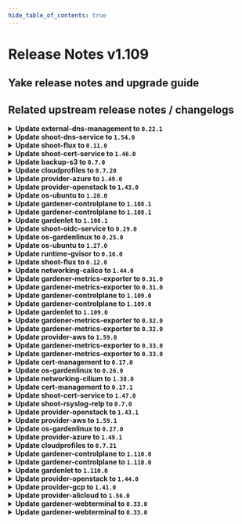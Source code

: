 ```yaml
---
hide_table_of_contents: true
---
```


# Release Notes v1.109

## Yake release notes and upgrade guide

## Related upstream release notes / changelogs


<details>
<summary><b>Update external-dns-management to <code>0.22.1</code></b></summary>

# [gardener/external-dns-management]

## 📰 Noteworthy

- `[OPERATOR]` `gosec` was introduced for Static Application Security Testing (SAST). by @MartinWeindel [#394]
## 🏃 Others

- `[OPERATOR]` Bumps golang from 1.23.2 to 1.23.3. by @dependabot[bot] [#398]

## Helm Charts
- dns-controller-manager: `europe-docker.pkg.dev/gardener-project/releases/charts/dns-controller-manager:v0.22.1`
## Docker Images
- dns-controller-manager: `europe-docker.pkg.dev/gardener-project/releases/dns-controller-manager:v0.22.1`


</details>

<details>
<summary><b>Update shoot-dns-service to <code>1.54.0</code></b></summary>

# [gardener/gardener-extension-shoot-dns-service]

## 🏃 Others

- `[OPERATOR]` Bumps github.com/gardener/gardener from 1.107.0 to 1.108.0. by @dependabot[bot] [#399]
- `[OPERATOR]` Reduce default values for resource utilisation of shoot-dns-service controller in the control plane. by @MartinWeindel [#392]
- `[OPERATOR]` `gosec` was introduced for Static Application Security Testing (SAST). by @MartinWeindel [#387]
- `[OPERATOR]` Bumps github.com/gardener/gardener from 1.105.0 to 1.106.0. by @dependabot[bot] [#390]
- `[OPERATOR]` Bumps github.com/gardener/gardener from 1.106.0 to 1.107.0. by @dependabot[bot] [#394]
# [gardener/external-dns-management]

## 📰 Noteworthy

- `[OPERATOR]` `gosec` was introduced for Static Application Security Testing (SAST). by @MartinWeindel [gardener/external-dns-management#394]
## 🏃 Others

- `[OPERATOR]` Bumps golang from 1.23.2 to 1.23.3. by @dependabot[bot] [gardener/external-dns-management#398]

## Helm Charts
- admission-shoot-dns-service-application: `europe-docker.pkg.dev/gardener-project/releases/charts/gardener/extensions/admission-shoot-dns-service-application:v1.54.0`
- admission-shoot-dns-service-runtime: `europe-docker.pkg.dev/gardener-project/releases/charts/gardener/extensions/admission-shoot-dns-service-runtime:v1.54.0`
- shoot-dns-service: `europe-docker.pkg.dev/gardener-project/releases/charts/gardener/extensions/shoot-dns-service:v1.54.0`
## Docker Images
- gardener-extension-admission-shoot-dns-service: `europe-docker.pkg.dev/gardener-project/releases/gardener/extensions/admission-shoot-dns-service:v1.54.0`
- gardener-extension-shoot-dns-service: `europe-docker.pkg.dev/gardener-project/releases/gardener/extensions/shoot-dns-service:v1.54.0`


</details>

<details>
<summary><b>Update shoot-flux to <code>0.11.0</code></b></summary>

## What's Changed
* Bump gardener to `v1.105.3` by @Duciwuci in https://github.com/stackitcloud/gardener-extension-shoot-flux/pull/119


**Full Changelog**: https://github.com/stackitcloud/gardener-extension-shoot-flux/compare/v0.10.0...v0.11.0

</details>

<details>
<summary><b>Update shoot-cert-service to <code>1.46.0</code></b></summary>

# [gardener/gardener-extension-shoot-cert-service]

## 🏃 Others

- `[OPERATOR]` Reduce default values for resource utilisation of cert-management controller in the control plane. by @MartinWeindel [#308]
- `[OPERATOR]` Bumps github.com/gardener/gardener from 1.106.0 to 1.107.0. by @dependabot[bot] [#310]
- `[OPERATOR]` Bumps golang from 1.23.2 to 1.23.3. by @dependabot[bot] [#311]
- `[OPERATOR]` Bumps github.com/gardener/gardener from 1.105.0 to 1.106.0. by @dependabot[bot] [#306]
- `[OPERATOR]` Bumps github.com/gardener/gardener from 1.107.0 to 1.108.0. by @dependabot[bot] [#315]

## Helm Charts
- shoot-cert-service: `europe-docker.pkg.dev/gardener-project/releases/charts/gardener/extensions/shoot-cert-service:v1.46.0`
## Docker Images
- gardener-extension-shoot-cert-service: `europe-docker.pkg.dev/gardener-project/releases/gardener/extensions/shoot-cert-service:v1.46.0`


</details>

<details>
<summary><b>Update backup-s3 to <code>0.7.0</code></b></summary>

## General Changes
* Revendor g/g v1.100 (https://github.com/metal-stack/gardener-extension-backup-s3/pull/11) @Gerrit91 


</details>

<details>
<summary><b>Update cloudprofiles to <code>0.7.20</code></b></summary>

**Full Changelog**: https://github.com/gardener-community/cloudprofiles/compare/0.7.19...0.7.20

</details>

<details>
<summary><b>Update provider-azure to <code>1.49.0</code></b></summary>

# [gardener/gardener-extension-provider-azure]

## ⚠️ Breaking Changes

- `[USER]` Deprecate DNSRecordConfig object. Please configure the target Azure management API via the provided secret by @kon-angelo [#1018]
## ✨ New Features

- `[USER]` Enable extra-create-metadata in csi-provisioner. by @kon-angelo [#1008]
## 🏃 Others

- `[DEPENDENCY]` Update go to version 1.23.3 by @hebelsan [#1005]
- `[DEPENDENCY]` Update gardener/gardener to v1.108.0 by @hebelsan [#1014]
- `[OPERATOR]` Create bastion vm from the info provided in the cloud profile bastion section by @hebelsan [#948]
- `[OPERATOR]` Fix an issue where the subnet name was not calculated correctly in the migration to multi-subnet setup by @kon-angelo [#1004]
- `[OPERATOR]` Updating CSI driver provisioner ClusterRole rules by @hebelsan [#988]
- `[OPERATOR]` Remove outdated "Basic" SKU loadbalancer migration documentation. by @kon-angelo [#1017]
- `[OPERATOR]` Remove the duplicate provider type check from the admission webhooks. by @LucaBernstein [#998]
- `[OPERATOR]` Add `NamespacedCloudProfile` admission mutation and validation to support custom machine images and types. by @LucaBernstein [#1016]
- `[OPERATOR]` Added validation to prevent IPv6-only/dual-stack clusters as they are not supported, yet. by @ScheererJ [#993]
- `[DEVELOPER]` Add gosec as sast makefile target by @hebelsan [#1006]
- `[DEVELOPER]` Update gardener/gardener to v1.105.0 by @hebelsan [#989]

## Helm Charts
- admission-azure-application: `europe-docker.pkg.dev/gardener-project/releases/charts/gardener/extensions/admission-azure-application:v1.49.0`
- admission-azure-runtime: `europe-docker.pkg.dev/gardener-project/releases/charts/gardener/extensions/admission-azure-runtime:v1.49.0`
- provider-azure: `europe-docker.pkg.dev/gardener-project/releases/charts/gardener/extensions/provider-azure:v1.49.0`
## Docker Images
- gardener-extension-admission-azure: `europe-docker.pkg.dev/gardener-project/releases/gardener/extensions/admission-azure:v1.49.0`
- gardener-extension-provider-azure: `europe-docker.pkg.dev/gardener-project/releases/gardener/extensions/provider-azure:v1.49.0`


</details>

<details>
<summary><b>Update provider-openstack to <code>1.43.0</code></b></summary>

# [gardener/gardener-extension-provider-openstack]

## ⚠️ Breaking Changes

- `[OPERATOR]` Deprecated configuring bastion via helm chart config map by @hebelsan [#838]
## 📰 Noteworthy

- `[OPERATOR]` Added support for configuring bastion vm from CloudProfile's bastion section by @hebelsan [#838]
## 🏃 Others

- `[DEPENDENCY]` Add gosec as sast makefile target by @hebelsan [#902]
- `[DEPENDENCY]` Update go to version 1.23.3 by @hebelsan [#900]
- `[OPERATOR]` Fix an issue where provider-openstack required permissions for share network operations even when not required by the `InfrastructureConfig`. by @kon-angelo [#885]
- `[OPERATOR]` Update gardener/gardener to v1.107.0 by @hebelsan [#896]
- `[OPERATOR]` Fix an issue where the deletion with the flow reconciler would fail if the network was already deleted. by @kon-angelo [#898]
- `[OPERATOR]` Added validation to prevent IPv6-only/dual-stack clusters as they are not supported, yet. by @ScheererJ [#886]
- `[OPERATOR]` Remove the duplicate provider type check from the admission webhooks. by @LucaBernstein [#895]
- `[OPERATOR]` Fix possible nil-pointer deref when looking for networks. during reconciliation by @AndreasBurger [#879]
- `[OPERATOR]` subnet overlapping, missing expected router and Policy doesn't allow .* to be performed errors are now non-retryable user errors. by @RadaBDimitrova [#894]
- `[OPERATOR]` Updating CSI driver provisioner ClusterRole rules by @hebelsan [#880]
- `[DEVELOPER]` Update gardener/gardener to v1.105.0 by @hebelsan [#881]

## Helm Charts
- admission-openstack-application: `europe-docker.pkg.dev/gardener-project/releases/charts/gardener/extensions/admission-openstack-application:v1.43.0`
- admission-openstack-runtime: `europe-docker.pkg.dev/gardener-project/releases/charts/gardener/extensions/admission-openstack-runtime:v1.43.0`
- provider-openstack: `europe-docker.pkg.dev/gardener-project/releases/charts/gardener/extensions/provider-openstack:v1.43.0`
## Docker Images
- gardener-extension-admission-openstack: `europe-docker.pkg.dev/gardener-project/releases/gardener/extensions/admission-openstack:v1.43.0`
- gardener-extension-provider-openstack: `europe-docker.pkg.dev/gardener-project/releases/gardener/extensions/provider-openstack:v1.43.0`


</details>

<details>
<summary><b>Update os-ubuntu to <code>1.26.0</code></b></summary>

# [gardener/gardener-extension-os-ubuntu]

## ⚠️ Breaking Changes

- `[OPERATOR]` This extension is no longer able to run with Gardener versions lower than `v1.90` when the `UseGardenerNodeAgent` feature gate is disabled. by @rfranzke [#126]
## ✨ New Features

- `[OPERATOR]` Helm charts of extension and admission controller are published as OCI artifacts now. by @oliver-goetz [#143]
## 🏃 Others

- `[DEVELOPER]` The `vendor` directory was removed in favor of the `go mod cache`. by @LucaBernstein [#133]
- `[DEVELOPER]` Static Application Security Testing (sast) with `gosec` got enabled on this repository. by @MrBatschner [#163]

## Helm Charts
- os-ubuntu: `europe-docker.pkg.dev/gardener-project/releases/charts/gardener/extensions/os-ubuntu:v1.26.0`
## Docker Images
- gardener-extension-os-ubuntu: `europe-docker.pkg.dev/gardener-project/releases/gardener/extensions/os-ubuntu:v1.26.0`


</details>

<details>
<summary><b>Update gardener-controlplane to <code>1.108.1</code></b></summary>

# [gardener/gardener]

## 🐛 Bug Fixes

- `[OPERATOR]` The `seed.gardener.cloud/eu-access=true` label (in `CloudProfile`s and `Seeds`) or seed selector (in `Shoot`s) is no longer removed when the `eu-access-only` restriction is removed from the `.spec.accessRestrictions[]` field. Similarly, the `support.gardener.cloud/eu-access-for-cluster-{addons,nodes}` annotations in `Shoot`s are no longer removed when they are removed from the `.spec.accessRestrictions[].options` field. by @rfranzke [#10885]

## Helm Charts
- controlplane: `europe-docker.pkg.dev/gardener-project/releases/charts/gardener/controlplane:v1.108.1`
- gardenlet: `europe-docker.pkg.dev/gardener-project/releases/charts/gardener/gardenlet:v1.108.1`
- operator: `europe-docker.pkg.dev/gardener-project/releases/charts/gardener/operator:v1.108.1`
- resource-manager: `europe-docker.pkg.dev/gardener-project/releases/charts/gardener/resource-manager:v1.108.1`
## Docker Images
- admission-controller: `europe-docker.pkg.dev/gardener-project/releases/gardener/admission-controller:v1.108.1`
- apiserver: `europe-docker.pkg.dev/gardener-project/releases/gardener/apiserver:v1.108.1`
- controller-manager: `europe-docker.pkg.dev/gardener-project/releases/gardener/controller-manager:v1.108.1`
- gardenlet: `europe-docker.pkg.dev/gardener-project/releases/gardener/gardenlet:v1.108.1`
- node-agent: `europe-docker.pkg.dev/gardener-project/releases/gardener/node-agent:v1.108.1`
- operator: `europe-docker.pkg.dev/gardener-project/releases/gardener/operator:v1.108.1`
- resource-manager: `europe-docker.pkg.dev/gardener-project/releases/gardener/resource-manager:v1.108.1`
- scheduler: `europe-docker.pkg.dev/gardener-project/releases/gardener/scheduler:v1.108.1`


</details>

<details>
<summary><b>Update gardener-controlplane to <code>1.108.1</code></b></summary>

# [gardener/gardener]

## 🐛 Bug Fixes

- `[OPERATOR]` The `seed.gardener.cloud/eu-access=true` label (in `CloudProfile`s and `Seeds`) or seed selector (in `Shoot`s) is no longer removed when the `eu-access-only` restriction is removed from the `.spec.accessRestrictions[]` field. Similarly, the `support.gardener.cloud/eu-access-for-cluster-{addons,nodes}` annotations in `Shoot`s are no longer removed when they are removed from the `.spec.accessRestrictions[].options` field. by @rfranzke [#10885]

## Helm Charts
- controlplane: `europe-docker.pkg.dev/gardener-project/releases/charts/gardener/controlplane:v1.108.1`
- gardenlet: `europe-docker.pkg.dev/gardener-project/releases/charts/gardener/gardenlet:v1.108.1`
- operator: `europe-docker.pkg.dev/gardener-project/releases/charts/gardener/operator:v1.108.1`
- resource-manager: `europe-docker.pkg.dev/gardener-project/releases/charts/gardener/resource-manager:v1.108.1`
## Docker Images
- admission-controller: `europe-docker.pkg.dev/gardener-project/releases/gardener/admission-controller:v1.108.1`
- apiserver: `europe-docker.pkg.dev/gardener-project/releases/gardener/apiserver:v1.108.1`
- controller-manager: `europe-docker.pkg.dev/gardener-project/releases/gardener/controller-manager:v1.108.1`
- gardenlet: `europe-docker.pkg.dev/gardener-project/releases/gardener/gardenlet:v1.108.1`
- node-agent: `europe-docker.pkg.dev/gardener-project/releases/gardener/node-agent:v1.108.1`
- operator: `europe-docker.pkg.dev/gardener-project/releases/gardener/operator:v1.108.1`
- resource-manager: `europe-docker.pkg.dev/gardener-project/releases/gardener/resource-manager:v1.108.1`
- scheduler: `europe-docker.pkg.dev/gardener-project/releases/gardener/scheduler:v1.108.1`


</details>

<details>
<summary><b>Update gardenlet to <code>1.108.1</code></b></summary>

# [gardener/gardener]

## 🐛 Bug Fixes

- `[OPERATOR]` The `seed.gardener.cloud/eu-access=true` label (in `CloudProfile`s and `Seeds`) or seed selector (in `Shoot`s) is no longer removed when the `eu-access-only` restriction is removed from the `.spec.accessRestrictions[]` field. Similarly, the `support.gardener.cloud/eu-access-for-cluster-{addons,nodes}` annotations in `Shoot`s are no longer removed when they are removed from the `.spec.accessRestrictions[].options` field. by @rfranzke [#10885]

## Helm Charts
- controlplane: `europe-docker.pkg.dev/gardener-project/releases/charts/gardener/controlplane:v1.108.1`
- gardenlet: `europe-docker.pkg.dev/gardener-project/releases/charts/gardener/gardenlet:v1.108.1`
- operator: `europe-docker.pkg.dev/gardener-project/releases/charts/gardener/operator:v1.108.1`
- resource-manager: `europe-docker.pkg.dev/gardener-project/releases/charts/gardener/resource-manager:v1.108.1`
## Docker Images
- admission-controller: `europe-docker.pkg.dev/gardener-project/releases/gardener/admission-controller:v1.108.1`
- apiserver: `europe-docker.pkg.dev/gardener-project/releases/gardener/apiserver:v1.108.1`
- controller-manager: `europe-docker.pkg.dev/gardener-project/releases/gardener/controller-manager:v1.108.1`
- gardenlet: `europe-docker.pkg.dev/gardener-project/releases/gardener/gardenlet:v1.108.1`
- node-agent: `europe-docker.pkg.dev/gardener-project/releases/gardener/node-agent:v1.108.1`
- operator: `europe-docker.pkg.dev/gardener-project/releases/gardener/operator:v1.108.1`
- resource-manager: `europe-docker.pkg.dev/gardener-project/releases/gardener/resource-manager:v1.108.1`
- scheduler: `europe-docker.pkg.dev/gardener-project/releases/gardener/scheduler:v1.108.1`


</details>

<details>
<summary><b>Update shoot-oidc-service to <code>0.29.0</code></b></summary>

# [gardener/oidc-webhook-authenticator]

## 🏃 Others

- `[OPERATOR]` OWA is now built using go version 1.23.3. by @dimityrmirchev [gardener/oidc-webhook-authenticator#167]
- `[DEVELOPER]` `gosec` is made available for SAST(static application security testing), it can be run with `make sast` or `make sast-report`.  by @vpnachev [gardener/oidc-webhook-authenticator#165]
# [gardener/gardener-extension-shoot-oidc-service]

## ⚠️ Breaking Changes

- `[OPERATOR]` The type of the `imageVectorOverwrite` helm chart value is changed from string to object. by @dimityrmirchev [#251]
## 🏃 Others

- `[OPERATOR]` The following dependencies have been updated:  
  - github.com/gardener/gardener v1.105.0 -> v1.106.0  
  - k8s.io/api v0.29.8 -> v0.31.1  
  - k8s.io/apimachinery v0.29.9 -> v0.31.1  
  - k8s.io/client-go v0.29.9 -> v0.31.1  
  - k8s.io/code-generator v0.29.9 -> v0.31.1  
  - k8s.io/component-base v0.29.9 -> v0.31.1  
  - sigs.k8s.io/controller-runtime v0.17.6 -> v0.19.0 by @vpnachev [#248]
- `[DEVELOPER]` `gosec` is made available for SAST(static application security testing), it can be run with `make sast` or `make sast-report`, but is also incorporated in the `verify` and `verify-extended` makefile targets.  by @vpnachev [#248]
## 📖 Documentation

- `[USER]` Documentation now clarifies when Structured Authentication should be preferred over the Gardener OIDC extension. by @dimityrmirchev [#259]

## Helm Charts
- shoot-oidc-service: `europe-docker.pkg.dev/gardener-project/releases/charts/gardener/extensions/shoot-oidc-service:v0.29.0`
## Docker Images
- gardener-extension-shoot-oidc-service: `europe-docker.pkg.dev/gardener-project/releases/gardener/extensions/shoot-oidc-service:v0.29.0`


</details>

<details>
<summary><b>Update os-gardenlinux to <code>0.25.0</code></b></summary>

# [gardener/gardener-extension-os-gardenlinux]

## ⚠️ Breaking Changes

- `[OPERATOR]` This extension is no longer able to run with Gardener versions lower than `v1.90` when the `UseGardenerNodeAgent` feature gate is disabled. by @rfranzke [#161]
## ✨ New Features

- `[OPERATOR]` Helm charts of extension and admission controller are published as OCI artifacts now. by @oliver-goetz [#188]
## 🏃 Others

- `[DEVELOPER]` Static Application Security Testing (sast) with `gosec` got enabled on this repository. by @MrBatschner [#212]
- `[DEVELOPER]` The `vendor` directory was removed in favor of the `go mod cache`. by @timuthy [#170]
- `[OPERATOR]` The cgroup drivers for containerd and kubelet are no longer configured through scripts that are run through `ExecStartPre` but instead through a mutating webhook that modifies the cgroup driver in the OSC. The cgroup driver always gets set to `systemd`. by @MrBatschner [#169]

## Helm Charts
- os-gardenlinux: `europe-docker.pkg.dev/gardener-project/releases/charts/gardener/extensions/os-gardenlinux:v0.25.0`
## Docker Images
- gardener-extension-os-gardenlinux: `europe-docker.pkg.dev/gardener-project/releases/gardener/extensions/os-gardenlinux:v0.25.0`


</details>

<details>
<summary><b>Update os-ubuntu to <code>1.27.0</code></b></summary>

no release notes available

## Helm Charts
- os-ubuntu: `europe-docker.pkg.dev/gardener-project/releases/charts/gardener/extensions/os-ubuntu:v1.27.0`
## Docker Images
- gardener-extension-os-ubuntu: `europe-docker.pkg.dev/gardener-project/releases/gardener/extensions/os-ubuntu:v1.27.0`


</details>

<details>
<summary><b>Update runtime-gvisor to <code>0.16.0</code></b></summary>

# [gardener/gardener-extension-runtime-gvisor]

## 🏃 Others

- `[OPERATOR]` Introduce `providerConfig.configFlags` with `net-raw` as first supported flag to start gVisor with NET_RAW capability. by @Roncossek [#154]
- `[OPERATOR]` Gardener libraries were updated to 1.103. by @MrBatschner [#150]
- `[DEVELOPER]` Static Application Security Testing (sast) with `gosec` got enabled on this repository. by @MrBatschner [#155]

## Helm Charts
- runtime-gvisor: `europe-docker.pkg.dev/gardener-project/releases/charts/gardener/extensions/runtime-gvisor:v0.16.0`
## Docker Images
- gardener-extension-runtime-gvisor-installation: `europe-docker.pkg.dev/gardener-project/releases/gardener/extensions/runtime-gvisor-installation:v0.16.0`
- gardener-extension-runtime-gvisor: `europe-docker.pkg.dev/gardener-project/releases/gardener/extensions/runtime-gvisor:v0.16.0`


</details>

<details>
<summary><b>Update shoot-flux to <code>0.12.0</code></b></summary>

## What's Changed
* Do nothing when cluster is hibernated by @maboehm in https://github.com/stackitcloud/gardener-extension-shoot-flux/pull/122
* 🤖 Update module github.com/onsi/ginkgo/v2 to v2.22.0 by @renovate in https://github.com/stackitcloud/gardener-extension-shoot-flux/pull/120
* 🤖 Update module github.com/onsi/gomega to v1.36.0 by @renovate in https://github.com/stackitcloud/gardener-extension-shoot-flux/pull/121
* 🤖 Update k8s.io/utils digest to 6fe5fd8 by @renovate in https://github.com/stackitcloud/gardener-extension-shoot-flux/pull/111
* 🤖 Update dependency go to v1.23.3 by @renovate in https://github.com/stackitcloud/gardener-extension-shoot-flux/pull/118
* 🤖 Update module golang.org/x/tools to v0.27.0 by @renovate in https://github.com/stackitcloud/gardener-extension-shoot-flux/pull/116
* 🤖 Update fluxcd (minor) by @renovate in https://github.com/stackitcloud/gardener-extension-shoot-flux/pull/107


**Full Changelog**: https://github.com/stackitcloud/gardener-extension-shoot-flux/compare/v0.11.0...v0.12.0

</details>

<details>
<summary><b>Update networking-calico to <code>1.44.0</code></b></summary>

# [gardener/gardener-extension-networking-calico]

## 🏃 Others

- `[OPERATOR]` `gosec` was introduced for Static Application Security Testing (SAST). by @ScheererJ [#503]
- `[OPERATOR]` Correct iptable backend and iptable rule are set for IPv6 shoot clusters when running with node-local-dns. by @DockToFuture [#506]
- `[OPERATOR]` Generate dual-stack configuration. by @axel7born [#512]

## Helm Charts
- admission-calico-application: `europe-docker.pkg.dev/gardener-project/releases/charts/gardener/extensions/admission-calico-application:v1.44.0`
- admission-calico-runtime: `europe-docker.pkg.dev/gardener-project/releases/charts/gardener/extensions/admission-calico-runtime:v1.44.0`
- networking-calico: `europe-docker.pkg.dev/gardener-project/releases/charts/gardener/extensions/networking-calico:v1.44.0`
## Docker Images
- gardener-extension-admission-calico: `europe-docker.pkg.dev/gardener-project/releases/gardener/extensions/admission-calico:v1.44.0`
- gardener-extension-networking-calico: `europe-docker.pkg.dev/gardener-project/releases/gardener/extensions/networking-calico:v1.44.0`


</details>

<details>
<summary><b>Update gardener-metrics-exporter to <code>0.31.0</code></b></summary>

# [gardener/gardener-metrics-exporter]

## 🏃 Others

- `[USER]` Remove duplicated metrics from README by @Sinscerly [#110]
- `[OPERATOR]` Add cost_object_type label to garden_shoot_info metric by @chrkl [#112]
- `[OPERATOR]` Add `is_hibernated` to the `garden_shoot_info` metric by @Sinscerly [#107]
- `[OPERATOR]` Add `technical_id` to `garden_shoot_.+` metrics by @robinschneider [#111]

</details>

<details>
<summary><b>Update gardener-metrics-exporter to <code>0.31.0</code></b></summary>

# [gardener/gardener-metrics-exporter]

## 🏃 Others

- `[USER]` Remove duplicated metrics from README by @Sinscerly [#110]
- `[OPERATOR]` Add cost_object_type label to garden_shoot_info metric by @chrkl [#112]
- `[OPERATOR]` Add `is_hibernated` to the `garden_shoot_info` metric by @Sinscerly [#107]
- `[OPERATOR]` Add `technical_id` to `garden_shoot_.+` metrics by @robinschneider [#111]

</details>

<details>
<summary><b>Update gardener-controlplane to <code>1.109.0</code></b></summary>

# [gardener/gardener]

## ⚠️ Breaking Changes

- `[OPERATOR]` The HVPA autoscaling option (which is unconditionally disabled since v1.105.0) is removed from the `etcd` component. Before updating to this version of Gardener, make sure that you upgraded to v1.106.0 and all Seed and Garden resources reconciled with that version. This is required to ensure that the HVPA component and its CRD were properly cleaned up. by @plkokanov [#10800]
- `[OPERATOR]` The `Baseline` and `HVPA` autoscaling modes (which are unconditionally disabled since v1.105.0) are removed for `{gardener,kube}-apiserver`. Before updating to this version of Gardener, make sure that you upgraded to v1.106.0 and all Seed and Garden resources reconciled with that version. This is required to ensure that the HVPA component and its CRD were properly cleaned up. by @plkokanov [#10796]
- `[OPERATOR]` The deprecated and unconditionally disabled `HVPA` and `HVPAForShootedSeed` feature gates are removed. The GA-ed and unconditionally enabled `VPAForETCD` and `VPAAndHPAForAPIServer` features gates are removed. If you have references to the feature gates, clean them up before upgrading to this version of Gardener. by @ialidzhikov [#10853]
- `[DEVELOPER]` Rename the controlplane exposure webhook (`ExposureWebhookName`) to seed provider webhook (`SeedProviderWebhookName`). by @LucaBernstein [#10788]
## 📰 Noteworthy

- `[OPERATOR]` The `gardener-scheduler` was improved to consider reconciliation backoffs. In the past, unassigned shoots were affected by frequent scheduler reconciliations and status updates which potentially strained the scheduler and etcd. by @timuthy [#10821]
- `[DEVELOPER]` extension library: Provider extensions should rename control plane exposure webhook related packages to seed provider to reflect the naming change on their side (for example rename `pkg/webhook/controlplaneexposure` to `pkg/webhook/seedprovider`). by @LucaBernstein [#10788]
## ✨ New Features

- `[OPERATOR]` `NodeAgentAuthorizer` feature gate was introduced. It allows a webhook based authorization of `gardener-node-agents` with reduced permissions.  
  ❗ This feature gate requires changes in `machine-controller-manager-provider-*`. Please check that you run a supported version before activating it. ❗ by @oliver-goetz [#10781]
- `[USER]` Allow dual-stack shoots creation. by @axel7born [#10803]
- `[USER]` shoot spec.kubernetes.clusterAutoscaler: Add support for startupTaints and statusTaints by @dhague [#10858]
## 🐛 Bug Fixes

- `[USER]` Fixed a bug where SSH key rotations for `Shoot`s did not properly update the authorized keys on the worker nodes (hence, the new key was unusable until a node restart or rollout). by @tobschli [#10671]
- `[USER]` On `Shoot` deletion, Gardener now properly skips certain validation checks that are only relevant for creations or updates of `Shoot` resources. by @rfranzke [#10902]
- `[OPERATOR]` Fixed an error in `BackupBucket` reconciliation by replacing `StrategicMergePatch` with `MergePatch` to properly handle `runtime.RawExtension` fields. by @seshachalam-yv [#10904]
## 🏃 Others

- `[OPERATOR]` update alpine to get latest security fixes by @DockToFuture [#10922]
- `[OPERATOR]` Add support for `node-local-dns` in dual-stack cluster. by @axel7born [#10891]
- `[OPERATOR]` Add dual stack support for VPN. by @DockToFuture [#10767]
- `[OPERATOR]` Fix kubelet CSRs to allow IPv6 addresses to be used by @kron4eg [#10876]
- `[OPERATOR]` Add dashboard for VPA admission-controller by @voelzmo [#10741]
- `[OPERATOR]` The HVPA component is removed. Before updating to this version of Gardener, make sure that you upgraded to v1.106.0 and all Seed and Garden resources reconciled with that version. This is required to ensure that the HVPA component and its CRD were properly cleaned up. by @ialidzhikov [#10851]
- `[OPERATOR]` Added validation for `issuerURL` in the OIDC configuration to reject URLs containing fragments. by @acumino [#10888]
- `[OPERATOR]` The `gardener/dependency-watchdog` image has been updated to `v1.3.0`. [Release Notes](https://redirect.github.com/gardener/dependency-watchdog/releases/tag/v1.3.0) by @rishabh-11 [#10930]
- `[OPERATOR]` Adapt `configure-admission.sh` for new extension releases with changed value names for Helm charts. by @MartinWeindel [#10877]
- `[DEPENDENCY]` The `registry.k8s.io/cpa/cluster-proportional-autoscaler` image has been updated to `v1.9.0`. by @gardener-ci-robot [#10898]
- `[DEPENDENCY]` The `gardener/autoscaler` image has been updated to `v1.30.1`. [Release Notes](https://redirect.github.com/gardener/autoscaler/releases/tag/v1.30.1) by @gardener-ci-robot [#10914]
- `[DEPENDENCY]` The `gardener/vpn2` image has been updated to `0.30.0`. [Release Notes](https://redirect.github.com/gardener/vpn2/releases/tag/0.30.0) by @gardener-ci-robot [#10872]
- `[DEPENDENCY]` The `registry.k8s.io/coredns/coredns` image has been updated to `v1.11.4`. by @gardener-ci-robot [#10856]
- `[DEPENDENCY]` The `gardener/gardener-discovery-server` image has been updated to `v0.3.0`. [Release Notes](https://redirect.github.com/gardener/gardener-discovery-server/releases/tag/v0.3.0) by @gardener-ci-robot [#10849]
- `[DEPENDENCY]` The `gardener/etcd-druid` image has been updated to `v0.25.0`. [Release Notes](https://redirect.github.com/gardener/etcd-druid/releases/tag/v0.25.0) by @gardener-ci-robot [#10932]
- `[DEPENDENCY]` The `gardener/machine-controller-manager` image has been updated to `v0.55.0`. [Release Notes](https://redirect.github.com/gardener/machine-controller-manager/releases/tag/v0.55.0) by @rishabh-11 [#10908]

## Helm Charts
- controlplane: `europe-docker.pkg.dev/gardener-project/releases/charts/gardener/controlplane:v1.109.0`
- gardenlet: `europe-docker.pkg.dev/gardener-project/releases/charts/gardener/gardenlet:v1.109.0`
- operator: `europe-docker.pkg.dev/gardener-project/releases/charts/gardener/operator:v1.109.0`
- resource-manager: `europe-docker.pkg.dev/gardener-project/releases/charts/gardener/resource-manager:v1.109.0`
## Docker Images
- admission-controller: `europe-docker.pkg.dev/gardener-project/releases/gardener/admission-controller:v1.109.0`
- apiserver: `europe-docker.pkg.dev/gardener-project/releases/gardener/apiserver:v1.109.0`
- controller-manager: `europe-docker.pkg.dev/gardener-project/releases/gardener/controller-manager:v1.109.0`
- gardenlet: `europe-docker.pkg.dev/gardener-project/releases/gardener/gardenlet:v1.109.0`
- node-agent: `europe-docker.pkg.dev/gardener-project/releases/gardener/node-agent:v1.109.0`
- operator: `europe-docker.pkg.dev/gardener-project/releases/gardener/operator:v1.109.0`
- resource-manager: `europe-docker.pkg.dev/gardener-project/releases/gardener/resource-manager:v1.109.0`
- scheduler: `europe-docker.pkg.dev/gardener-project/releases/gardener/scheduler:v1.109.0`


</details>

<details>
<summary><b>Update gardener-controlplane to <code>1.109.0</code></b></summary>

# [gardener/gardener]

## ⚠️ Breaking Changes

- `[OPERATOR]` The HVPA autoscaling option (which is unconditionally disabled since v1.105.0) is removed from the `etcd` component. Before updating to this version of Gardener, make sure that you upgraded to v1.106.0 and all Seed and Garden resources reconciled with that version. This is required to ensure that the HVPA component and its CRD were properly cleaned up. by @plkokanov [#10800]
- `[OPERATOR]` The `Baseline` and `HVPA` autoscaling modes (which are unconditionally disabled since v1.105.0) are removed for `{gardener,kube}-apiserver`. Before updating to this version of Gardener, make sure that you upgraded to v1.106.0 and all Seed and Garden resources reconciled with that version. This is required to ensure that the HVPA component and its CRD were properly cleaned up. by @plkokanov [#10796]
- `[OPERATOR]` The deprecated and unconditionally disabled `HVPA` and `HVPAForShootedSeed` feature gates are removed. The GA-ed and unconditionally enabled `VPAForETCD` and `VPAAndHPAForAPIServer` features gates are removed. If you have references to the feature gates, clean them up before upgrading to this version of Gardener. by @ialidzhikov [#10853]
- `[DEVELOPER]` Rename the controlplane exposure webhook (`ExposureWebhookName`) to seed provider webhook (`SeedProviderWebhookName`). by @LucaBernstein [#10788]
## 📰 Noteworthy

- `[OPERATOR]` The `gardener-scheduler` was improved to consider reconciliation backoffs. In the past, unassigned shoots were affected by frequent scheduler reconciliations and status updates which potentially strained the scheduler and etcd. by @timuthy [#10821]
- `[DEVELOPER]` extension library: Provider extensions should rename control plane exposure webhook related packages to seed provider to reflect the naming change on their side (for example rename `pkg/webhook/controlplaneexposure` to `pkg/webhook/seedprovider`). by @LucaBernstein [#10788]
## ✨ New Features

- `[OPERATOR]` `NodeAgentAuthorizer` feature gate was introduced. It allows a webhook based authorization of `gardener-node-agents` with reduced permissions.  
  ❗ This feature gate requires changes in `machine-controller-manager-provider-*`. Please check that you run a supported version before activating it. ❗ by @oliver-goetz [#10781]
- `[USER]` Allow dual-stack shoots creation. by @axel7born [#10803]
- `[USER]` shoot spec.kubernetes.clusterAutoscaler: Add support for startupTaints and statusTaints by @dhague [#10858]
## 🐛 Bug Fixes

- `[USER]` Fixed a bug where SSH key rotations for `Shoot`s did not properly update the authorized keys on the worker nodes (hence, the new key was unusable until a node restart or rollout). by @tobschli [#10671]
- `[USER]` On `Shoot` deletion, Gardener now properly skips certain validation checks that are only relevant for creations or updates of `Shoot` resources. by @rfranzke [#10902]
- `[OPERATOR]` Fixed an error in `BackupBucket` reconciliation by replacing `StrategicMergePatch` with `MergePatch` to properly handle `runtime.RawExtension` fields. by @seshachalam-yv [#10904]
## 🏃 Others

- `[OPERATOR]` update alpine to get latest security fixes by @DockToFuture [#10922]
- `[OPERATOR]` Add support for `node-local-dns` in dual-stack cluster. by @axel7born [#10891]
- `[OPERATOR]` Add dual stack support for VPN. by @DockToFuture [#10767]
- `[OPERATOR]` Fix kubelet CSRs to allow IPv6 addresses to be used by @kron4eg [#10876]
- `[OPERATOR]` Add dashboard for VPA admission-controller by @voelzmo [#10741]
- `[OPERATOR]` The HVPA component is removed. Before updating to this version of Gardener, make sure that you upgraded to v1.106.0 and all Seed and Garden resources reconciled with that version. This is required to ensure that the HVPA component and its CRD were properly cleaned up. by @ialidzhikov [#10851]
- `[OPERATOR]` Added validation for `issuerURL` in the OIDC configuration to reject URLs containing fragments. by @acumino [#10888]
- `[OPERATOR]` The `gardener/dependency-watchdog` image has been updated to `v1.3.0`. [Release Notes](https://redirect.github.com/gardener/dependency-watchdog/releases/tag/v1.3.0) by @rishabh-11 [#10930]
- `[OPERATOR]` Adapt `configure-admission.sh` for new extension releases with changed value names for Helm charts. by @MartinWeindel [#10877]
- `[DEPENDENCY]` The `registry.k8s.io/cpa/cluster-proportional-autoscaler` image has been updated to `v1.9.0`. by @gardener-ci-robot [#10898]
- `[DEPENDENCY]` The `gardener/autoscaler` image has been updated to `v1.30.1`. [Release Notes](https://redirect.github.com/gardener/autoscaler/releases/tag/v1.30.1) by @gardener-ci-robot [#10914]
- `[DEPENDENCY]` The `gardener/vpn2` image has been updated to `0.30.0`. [Release Notes](https://redirect.github.com/gardener/vpn2/releases/tag/0.30.0) by @gardener-ci-robot [#10872]
- `[DEPENDENCY]` The `registry.k8s.io/coredns/coredns` image has been updated to `v1.11.4`. by @gardener-ci-robot [#10856]
- `[DEPENDENCY]` The `gardener/gardener-discovery-server` image has been updated to `v0.3.0`. [Release Notes](https://redirect.github.com/gardener/gardener-discovery-server/releases/tag/v0.3.0) by @gardener-ci-robot [#10849]
- `[DEPENDENCY]` The `gardener/etcd-druid` image has been updated to `v0.25.0`. [Release Notes](https://redirect.github.com/gardener/etcd-druid/releases/tag/v0.25.0) by @gardener-ci-robot [#10932]
- `[DEPENDENCY]` The `gardener/machine-controller-manager` image has been updated to `v0.55.0`. [Release Notes](https://redirect.github.com/gardener/machine-controller-manager/releases/tag/v0.55.0) by @rishabh-11 [#10908]

## Helm Charts
- controlplane: `europe-docker.pkg.dev/gardener-project/releases/charts/gardener/controlplane:v1.109.0`
- gardenlet: `europe-docker.pkg.dev/gardener-project/releases/charts/gardener/gardenlet:v1.109.0`
- operator: `europe-docker.pkg.dev/gardener-project/releases/charts/gardener/operator:v1.109.0`
- resource-manager: `europe-docker.pkg.dev/gardener-project/releases/charts/gardener/resource-manager:v1.109.0`
## Docker Images
- admission-controller: `europe-docker.pkg.dev/gardener-project/releases/gardener/admission-controller:v1.109.0`
- apiserver: `europe-docker.pkg.dev/gardener-project/releases/gardener/apiserver:v1.109.0`
- controller-manager: `europe-docker.pkg.dev/gardener-project/releases/gardener/controller-manager:v1.109.0`
- gardenlet: `europe-docker.pkg.dev/gardener-project/releases/gardener/gardenlet:v1.109.0`
- node-agent: `europe-docker.pkg.dev/gardener-project/releases/gardener/node-agent:v1.109.0`
- operator: `europe-docker.pkg.dev/gardener-project/releases/gardener/operator:v1.109.0`
- resource-manager: `europe-docker.pkg.dev/gardener-project/releases/gardener/resource-manager:v1.109.0`
- scheduler: `europe-docker.pkg.dev/gardener-project/releases/gardener/scheduler:v1.109.0`


</details>

<details>
<summary><b>Update gardenlet to <code>1.109.0</code></b></summary>

# [gardener/gardener]

## ⚠️ Breaking Changes

- `[OPERATOR]` The HVPA autoscaling option (which is unconditionally disabled since v1.105.0) is removed from the `etcd` component. Before updating to this version of Gardener, make sure that you upgraded to v1.106.0 and all Seed and Garden resources reconciled with that version. This is required to ensure that the HVPA component and its CRD were properly cleaned up. by @plkokanov [#10800]
- `[OPERATOR]` The `Baseline` and `HVPA` autoscaling modes (which are unconditionally disabled since v1.105.0) are removed for `{gardener,kube}-apiserver`. Before updating to this version of Gardener, make sure that you upgraded to v1.106.0 and all Seed and Garden resources reconciled with that version. This is required to ensure that the HVPA component and its CRD were properly cleaned up. by @plkokanov [#10796]
- `[OPERATOR]` The deprecated and unconditionally disabled `HVPA` and `HVPAForShootedSeed` feature gates are removed. The GA-ed and unconditionally enabled `VPAForETCD` and `VPAAndHPAForAPIServer` features gates are removed. If you have references to the feature gates, clean them up before upgrading to this version of Gardener. by @ialidzhikov [#10853]
- `[DEVELOPER]` Rename the controlplane exposure webhook (`ExposureWebhookName`) to seed provider webhook (`SeedProviderWebhookName`). by @LucaBernstein [#10788]
## 📰 Noteworthy

- `[OPERATOR]` The `gardener-scheduler` was improved to consider reconciliation backoffs. In the past, unassigned shoots were affected by frequent scheduler reconciliations and status updates which potentially strained the scheduler and etcd. by @timuthy [#10821]
- `[DEVELOPER]` extension library: Provider extensions should rename control plane exposure webhook related packages to seed provider to reflect the naming change on their side (for example rename `pkg/webhook/controlplaneexposure` to `pkg/webhook/seedprovider`). by @LucaBernstein [#10788]
## ✨ New Features

- `[OPERATOR]` `NodeAgentAuthorizer` feature gate was introduced. It allows a webhook based authorization of `gardener-node-agents` with reduced permissions.  
  ❗ This feature gate requires changes in `machine-controller-manager-provider-*`. Please check that you run a supported version before activating it. ❗ by @oliver-goetz [#10781]
- `[USER]` Allow dual-stack shoots creation. by @axel7born [#10803]
- `[USER]` shoot spec.kubernetes.clusterAutoscaler: Add support for startupTaints and statusTaints by @dhague [#10858]
## 🐛 Bug Fixes

- `[USER]` Fixed a bug where SSH key rotations for `Shoot`s did not properly update the authorized keys on the worker nodes (hence, the new key was unusable until a node restart or rollout). by @tobschli [#10671]
- `[USER]` On `Shoot` deletion, Gardener now properly skips certain validation checks that are only relevant for creations or updates of `Shoot` resources. by @rfranzke [#10902]
- `[OPERATOR]` Fixed an error in `BackupBucket` reconciliation by replacing `StrategicMergePatch` with `MergePatch` to properly handle `runtime.RawExtension` fields. by @seshachalam-yv [#10904]
## 🏃 Others

- `[OPERATOR]` update alpine to get latest security fixes by @DockToFuture [#10922]
- `[OPERATOR]` Add support for `node-local-dns` in dual-stack cluster. by @axel7born [#10891]
- `[OPERATOR]` Add dual stack support for VPN. by @DockToFuture [#10767]
- `[OPERATOR]` Fix kubelet CSRs to allow IPv6 addresses to be used by @kron4eg [#10876]
- `[OPERATOR]` Add dashboard for VPA admission-controller by @voelzmo [#10741]
- `[OPERATOR]` The HVPA component is removed. Before updating to this version of Gardener, make sure that you upgraded to v1.106.0 and all Seed and Garden resources reconciled with that version. This is required to ensure that the HVPA component and its CRD were properly cleaned up. by @ialidzhikov [#10851]
- `[OPERATOR]` Added validation for `issuerURL` in the OIDC configuration to reject URLs containing fragments. by @acumino [#10888]
- `[OPERATOR]` The `gardener/dependency-watchdog` image has been updated to `v1.3.0`. [Release Notes](https://redirect.github.com/gardener/dependency-watchdog/releases/tag/v1.3.0) by @rishabh-11 [#10930]
- `[OPERATOR]` Adapt `configure-admission.sh` for new extension releases with changed value names for Helm charts. by @MartinWeindel [#10877]
- `[DEPENDENCY]` The `registry.k8s.io/cpa/cluster-proportional-autoscaler` image has been updated to `v1.9.0`. by @gardener-ci-robot [#10898]
- `[DEPENDENCY]` The `gardener/autoscaler` image has been updated to `v1.30.1`. [Release Notes](https://redirect.github.com/gardener/autoscaler/releases/tag/v1.30.1) by @gardener-ci-robot [#10914]
- `[DEPENDENCY]` The `gardener/vpn2` image has been updated to `0.30.0`. [Release Notes](https://redirect.github.com/gardener/vpn2/releases/tag/0.30.0) by @gardener-ci-robot [#10872]
- `[DEPENDENCY]` The `registry.k8s.io/coredns/coredns` image has been updated to `v1.11.4`. by @gardener-ci-robot [#10856]
- `[DEPENDENCY]` The `gardener/gardener-discovery-server` image has been updated to `v0.3.0`. [Release Notes](https://redirect.github.com/gardener/gardener-discovery-server/releases/tag/v0.3.0) by @gardener-ci-robot [#10849]
- `[DEPENDENCY]` The `gardener/etcd-druid` image has been updated to `v0.25.0`. [Release Notes](https://redirect.github.com/gardener/etcd-druid/releases/tag/v0.25.0) by @gardener-ci-robot [#10932]
- `[DEPENDENCY]` The `gardener/machine-controller-manager` image has been updated to `v0.55.0`. [Release Notes](https://redirect.github.com/gardener/machine-controller-manager/releases/tag/v0.55.0) by @rishabh-11 [#10908]

## Helm Charts
- controlplane: `europe-docker.pkg.dev/gardener-project/releases/charts/gardener/controlplane:v1.109.0`
- gardenlet: `europe-docker.pkg.dev/gardener-project/releases/charts/gardener/gardenlet:v1.109.0`
- operator: `europe-docker.pkg.dev/gardener-project/releases/charts/gardener/operator:v1.109.0`
- resource-manager: `europe-docker.pkg.dev/gardener-project/releases/charts/gardener/resource-manager:v1.109.0`
## Docker Images
- admission-controller: `europe-docker.pkg.dev/gardener-project/releases/gardener/admission-controller:v1.109.0`
- apiserver: `europe-docker.pkg.dev/gardener-project/releases/gardener/apiserver:v1.109.0`
- controller-manager: `europe-docker.pkg.dev/gardener-project/releases/gardener/controller-manager:v1.109.0`
- gardenlet: `europe-docker.pkg.dev/gardener-project/releases/gardener/gardenlet:v1.109.0`
- node-agent: `europe-docker.pkg.dev/gardener-project/releases/gardener/node-agent:v1.109.0`
- operator: `europe-docker.pkg.dev/gardener-project/releases/gardener/operator:v1.109.0`
- resource-manager: `europe-docker.pkg.dev/gardener-project/releases/gardener/resource-manager:v1.109.0`
- scheduler: `europe-docker.pkg.dev/gardener-project/releases/gardener/scheduler:v1.109.0`


</details>

<details>
<summary><b>Update gardener-metrics-exporter to <code>0.32.0</code></b></summary>

no release notes available

</details>

<details>
<summary><b>Update gardener-metrics-exporter to <code>0.32.0</code></b></summary>

no release notes available

</details>

<details>
<summary><b>Update provider-aws to <code>1.59.0</code></b></summary>

# [gardener/gardener-extension-provider-aws]

## ⚠️ Breaking Changes

- `[OPERATOR]` The Helm charts for the `application` and `runtime` parts of the gardener-extension-admission-aws admission controller have been separated into standalone charts. These charts now assume a Garden setup with a virtual garden. Both charts must be deployed individually: the `runtime` chart on the Garden runtime cluster, and the `application` chart on the virtual garden. Additionally, the intermediate `global` level in the Helm values has been removed, so you may need to adjust your provided values accordingly. by @MartinWeindel [#1100]
## 📰 Noteworthy

- `[DEVELOPER]` Updated AWS SDK from v1 to v2 by @AndreasBurger [#1060]
## ✨ New Features

- `[OPERATOR]` Adjustments for additional deployment of extension and admission controller on Garden runtime cluster by gardener-operator. by @MartinWeindel [#1100]
- `[OPERATOR]` Support specification of extended resources in provider config node template without re-specifying core resources. by @elankath [#1010]
## 🏃 Others

- `[OPERATOR]` Fixed terraform deploy and integration tests for IPv6. by @axel7born [#1112]
- `[OPERATOR]` update images of pause and alpine container by @hebelsan [#1101]
- `[OPERATOR]` Add IPv4 ranges from Spec.Networking to Status.Networking. by @axel7born [#1094]
- `[OPERATOR]` Filter pod ranges for IPv4 CIDRs to configure Custom-Route-Controller. by @axel7born [#1138]
- `[OPERATOR]` Create bastion vm from the info provided in the cloud profile bastion section by @hebelsan [#1040]
- `[OPERATOR]` Added validation to allow only IPv6-only shoot clusters, but not dual-stack as it is not supported, yet. by @ScheererJ [#1095]
- `[OPERATOR]` Fixed an issue preventing the deployment of internal load balancers in IPv6-only shoots. by @axel7born [#1108]
- `[OPERATOR]` Add `NamespacedCloudProfile` admission mutation and validation to support custom machine images and types. by @LucaBernstein [#1136]
- `[OPERATOR]` Remove the duplicate provider type check from the admission webhooks. by @LucaBernstein [#1117]
- `[OPERATOR]` Fix an issue where the "0.0.0.0/0" route creation would fail if the nat-gateway was previously deleted. by @kon-angelo [#1111]
- `[OPERATOR]` Update gardener to v1.106.1 by @hebelsan [#1110]
- `[OPERATOR]` Dual-stack networking, i.e. networks with IPv4 and IPv6, are allowed now. by @ScheererJ [#1139]
- `[OPERATOR]` AWS load balancers controller is always enabled for IPv6-only and dual-stack shoot clusters. by @ScheererJ [#1099]
- `[OPERATOR]` Harmonize logging output from controller-runtime logger and kubernetes logger. by @DockToFuture [#1105]
- `[OPERATOR]` `gosec` was introduced for Static Application Security Testing (SAST). by @DockToFuture [#1105]
- `[DEPENDENCY]` Update go to version 1.23.3 by @hebelsan [#1121]
- `[DEVELOPER]` Add gosec as sast makefile target by @hebelsan [#1123]
## 📖 Documentation

- `[USER]` Add overview documentation for IPv6 by @ScheererJ [#1143]
# [gardener/aws-custom-route-controller]

## ✨ New Features

- `[USER]` `gosec` was introduced for Static Application Security Testing (SAST). by @ScheererJ [gardener/aws-custom-route-controller#34]
- `[USER]` Update sdk version to v2 by @kon-angelo [gardener/aws-custom-route-controller#48]
- `[USER]` The `aws-custom-route-controller` only adds node routes for IPv4 pod CIDR ranges and does not interfere with IPv6 routes. by @DockToFuture [gardener/aws-custom-route-controller#43]
## 🏃 Others

- `[OPERATOR]` Bumps golang from 1.23.2 to 1.23.3. by @dependabot[bot] [gardener/aws-custom-route-controller#44]
- `[OPERATOR]` Bumps golang from 1.23.1 to 1.23.2. by @dependabot[bot] [gardener/aws-custom-route-controller#33]

</details>

<details>
<summary><b>Update gardener-metrics-exporter to <code>0.33.0</code></b></summary>

no release notes available

## Docker Images
- metrics-exporter: `europe-docker.pkg.dev/gardener-project/releases/gardener/metrics-exporter:0.33.0`


</details>

<details>
<summary><b>Update gardener-metrics-exporter to <code>0.33.0</code></b></summary>

no release notes available

## Docker Images
- metrics-exporter: `europe-docker.pkg.dev/gardener-project/releases/gardener/metrics-exporter:0.33.0`


</details>

<details>
<summary><b>Update cert-management to <code>0.17.0</code></b></summary>

# [gardener/cert-management]

## ✨ New Features

- `[USER]` Introduce the new Issuer type `SelfSigned` for creating self-signed certificates. by @RaphaelVogel [#228]
- `[USER]` The certificate resource can now define a duration (the lifetime of the certificate). The issuer (especially Let's Encrypt) may ignore this field. by @marc1404 [#354]
## 🐛 Bug Fixes

- `[OPERATOR]` Cleanup status for orphan pending certificate resources by @MartinWeindel [#367]
## 🏃 Others

- `[DEVELOPER]` Use Pebble as an ACME server in the integration tests. by @marc1404 [#339]

## Helm Charts
- cert-controller-manager: `europe-docker.pkg.dev/gardener-project/releases/charts/cert-controller-manager:v0.17.0`
## Docker Images
- cert-management: `europe-docker.pkg.dev/gardener-project/releases/cert-controller-manager:v0.17.0`


</details>

<details>
<summary><b>Update os-gardenlinux to <code>0.26.0</code></b></summary>

# [gardener/gardener-extension-os-gardenlinux]

## 🏃 Others

- `[OPERATOR]` Adds an override.conf containerd dropin file to set LimitMEMLOCK and LimitNOFILE by @Roncossek [#214]

## Helm Charts
- os-gardenlinux: `europe-docker.pkg.dev/gardener-project/releases/charts/gardener/extensions/os-gardenlinux:v0.26.0`
## Docker Images
- gardener-extension-os-gardenlinux: `europe-docker.pkg.dev/gardener-project/releases/gardener/extensions/os-gardenlinux:v0.26.0`


</details>

<details>
<summary><b>Update networking-cilium to <code>1.38.0</code></b></summary>

# [gardener/gardener-extension-networking-cilium]

## 🏃 Others

- `[OPERATOR]` IPv6 support is added to cilium extension for gardener shoot clusters. by @DockToFuture [#421]
- `[OPERATOR]` `gosec` was introduced for Static Application Security Testing (SAST). by @ScheererJ [#420]

## Helm Charts
- admission-cilium-application: `europe-docker.pkg.dev/gardener-project/releases/charts/gardener/extensions/admission-cilium-application:v1.38.0`
- admission-cilium-runtime: `europe-docker.pkg.dev/gardener-project/releases/charts/gardener/extensions/admission-cilium-runtime:v1.38.0`
- networking-cilium: `europe-docker.pkg.dev/gardener-project/releases/charts/gardener/extensions/networking-cilium:v1.38.0`
## Docker Images
- gardener-extension-admission-cilium: `europe-docker.pkg.dev/gardener-project/releases/gardener/extensions/admission-cilium:v1.38.0`
- gardener-extension-networking-cilium: `europe-docker.pkg.dev/gardener-project/releases/gardener/extensions/networking-cilium:v1.38.0`


</details>

<details>
<summary><b>Update cert-management to <code>0.17.1</code></b></summary>

# [gardener/cert-management]

## 🐛 Bug Fixes

- `[OPERATOR]` Fix panic if target issuer referenced but not allowed by @MartinWeindel [#371]

## Helm Charts
- cert-controller-manager: `europe-docker.pkg.dev/gardener-project/releases/charts/cert-controller-manager:v0.17.1`
## Docker Images
- cert-management: `europe-docker.pkg.dev/gardener-project/releases/cert-controller-manager:v0.17.1`


</details>

<details>
<summary><b>Update shoot-cert-service to <code>1.47.0</code></b></summary>

# [gardener/cert-management]

## ✨ New Features

- `[USER]` Introduce the new Issuer type `SelfSigned` for creating self-signed certificates. by @RaphaelVogel [gardener/cert-management#228]
- `[USER]` The certificate resource can now define a duration (the lifetime of the certificate). The issuer (especially Let's Encrypt) may ignore this field. by @marc1404 [gardener/cert-management#354]
## 🐛 Bug Fixes

- `[OPERATOR]` Fix panic if target issuer referenced but not allowed by @MartinWeindel [gardener/cert-management#371]
- `[OPERATOR]` Cleanup status for orphan pending certificate resources by @MartinWeindel [gardener/cert-management#367]
## 🏃 Others

- `[DEVELOPER]` Use Pebble as an ACME server in the integration tests. by @marc1404 [gardener/cert-management#339]
# [gardener/gardener-extension-shoot-cert-service]

## 🏃 Others

- `[OPERATOR]` Bumps github.com/gardener/gardener from 1.108.0 to 1.109.0. by @dependabot[bot] [#320]
- `[OPERATOR]` Vertical scaling on CPU dropped in VPA resource by @MartinWeindel [#318]

## Helm Charts
- shoot-cert-service: `europe-docker.pkg.dev/gardener-project/releases/charts/gardener/extensions/shoot-cert-service:v1.47.0`
## Docker Images
- gardener-extension-shoot-cert-service: `europe-docker.pkg.dev/gardener-project/releases/gardener/extensions/shoot-cert-service:v1.47.0`


</details>

<details>
<summary><b>Update shoot-rsyslog-relp to <code>0.7.0</code></b></summary>

# [gardener/gardener-extension-shoot-rsyslog-relp]

## 📰 Noteworthy

- `[DEVELOPER]` `gosec` is made available for SAST(static application security testing), it can be run with `make sast` or `make sast-report`, but is also incorporated in the `verify` and `verify-extended` makefile targets.  by @Kostov6 [#189]
## 🐛 Bug Fixes

- `[DEVELOPER]` An issue causing `make extension-up` to fail to patch the ControllerDeployment is now mitigated. by @ialidzhikov [#194]
- `[DEVELOPER]` An issue causing `make extension-up` to do NOT generate a new tag for local source code changes is now fixed. by @ialidzhikov [#194]

## Helm Charts
- shoot-rsyslog-relp-admission-application: `europe-docker.pkg.dev/gardener-project/releases/charts/gardener/extensions/shoot-rsyslog-relp-admission-application:v0.7.0`
- shoot-rsyslog-relp-admission-runtime: `europe-docker.pkg.dev/gardener-project/releases/charts/gardener/extensions/shoot-rsyslog-relp-admission-runtime:v0.7.0`
- shoot-rsyslog-relp: `europe-docker.pkg.dev/gardener-project/releases/charts/gardener/extensions/shoot-rsyslog-relp:v0.7.0`
## Docker Images
- gardener-extension-shoot-rsyslog-relp-admission: `europe-docker.pkg.dev/gardener-project/releases/gardener/extensions/shoot-rsyslog-relp-admission:v0.7.0`
- gardener-extension-shoot-rsyslog-relp: `europe-docker.pkg.dev/gardener-project/releases/gardener/extensions/shoot-rsyslog-relp:v0.7.0`


</details>

<details>
<summary><b>Update provider-openstack to <code>1.43.1</code></b></summary>

# [gardener/gardener-extension-provider-openstack]

## 🏃 Others

- `[OPERATOR]` Fix an issue where the CSI-Provisioner was missing 'patch' permissions on PVs by @AndreasBurger [#924]

## Helm Charts
- admission-openstack-application: `europe-docker.pkg.dev/gardener-project/releases/charts/gardener/extensions/admission-openstack-application:v1.43.1`
- admission-openstack-runtime: `europe-docker.pkg.dev/gardener-project/releases/charts/gardener/extensions/admission-openstack-runtime:v1.43.1`
- provider-openstack: `europe-docker.pkg.dev/gardener-project/releases/charts/gardener/extensions/provider-openstack:v1.43.1`
## Docker Images
- gardener-extension-admission-openstack: `europe-docker.pkg.dev/gardener-project/releases/gardener/extensions/admission-openstack:v1.43.1`
- gardener-extension-provider-openstack: `europe-docker.pkg.dev/gardener-project/releases/gardener/extensions/provider-openstack:v1.43.1`


</details>

<details>
<summary><b>Update provider-aws to <code>1.59.1</code></b></summary>

# [gardener/gardener-extension-provider-aws]

## 🐛 Bug Fixes

- `[USER]` Use ipv6 CIDR in ID string only for IPv6 only subnets. by @AndreasBurger [#1163]

## Helm Charts
- admission-aws-application: `europe-docker.pkg.dev/gardener-project/releases/charts/gardener/extensions/admission-aws-application:v1.59.1`
- admission-aws-runtime: `europe-docker.pkg.dev/gardener-project/releases/charts/gardener/extensions/admission-aws-runtime:v1.59.1`
- provider-aws: `europe-docker.pkg.dev/gardener-project/releases/charts/gardener/extensions/provider-aws:v1.59.1`
## Docker Images
- gardener-extension-admission-aws: `europe-docker.pkg.dev/gardener-project/releases/gardener/extensions/admission-aws:v1.59.1`
- gardener-extension-provider-aws: `europe-docker.pkg.dev/gardener-project/releases/gardener/extensions/provider-aws:v1.59.1`


</details>

<details>
<summary><b>Update os-gardenlinux to <code>0.27.0</code></b></summary>

# [gardener/gardener-extension-os-gardenlinux]

## 🏃 Others

- `[OPERATOR]` Container images for the gardenlinux extension are now built with Docker buildx to enable cross-platform builds and default to the `linux/amd64` architecture. by @MrBatschner [#217]
- `[OPERATOR]` add delete to rbac for secret, secret/finalizer and mutatingwebhookcofigurations by @Roncossek [#219]

## Helm Charts
- os-gardenlinux: `europe-docker.pkg.dev/gardener-project/releases/charts/gardener/extensions/os-gardenlinux:v0.27.0`
## Docker Images
- gardener-extension-os-gardenlinux: `europe-docker.pkg.dev/gardener-project/releases/gardener/extensions/os-gardenlinux:v0.27.0`


</details>

<details>
<summary><b>Update provider-azure to <code>1.49.1</code></b></summary>

# [gardener/gardener-extension-provider-azure]

## 🐛 Bug Fixes

- `[USER]` Support legacy CCM service tag key in flow reconciliation by @hebelsan [#1037]

## Helm Charts
- admission-azure-application: `europe-docker.pkg.dev/gardener-project/releases/charts/gardener/extensions/admission-azure-application:v1.49.1`
- admission-azure-runtime: `europe-docker.pkg.dev/gardener-project/releases/charts/gardener/extensions/admission-azure-runtime:v1.49.1`
- provider-azure: `europe-docker.pkg.dev/gardener-project/releases/charts/gardener/extensions/provider-azure:v1.49.1`
## Docker Images
- gardener-extension-admission-azure: `europe-docker.pkg.dev/gardener-project/releases/gardener/extensions/admission-azure:v1.49.1`
- gardener-extension-provider-azure: `europe-docker.pkg.dev/gardener-project/releases/gardener/extensions/provider-azure:v1.49.1`


</details>

<details>
<summary><b>Update cloudprofiles to <code>0.7.21</code></b></summary>

**Full Changelog**: https://github.com/gardener-community/cloudprofiles/compare/0.7.20...0.7.21

</details>

<details>
<summary><b>Update gardener-controlplane to <code>1.110.0</code></b></summary>

# [gardener/gardener]

## ⚠️ Breaking Changes

- `[DEVELOPER]` The `autoscaling.k8s.io/v1alpha1.Hvpa` and `autoscaling.k8s.io/v1alpha1.HvpaList` resources were removed from the `pkg/client/kubernetes.SeedScheme` and `pkg/operator/client.RuntimeScheme`    by @plkokanov [#10921]
- `[DEVELOPER]` Extension webhooks need to remove the provider type `Predicates` and add an `ObjectSelector` against the object's provider type label instead. by @LucaBernstein [#10896]
## ✨ New Features

- `[OPERATOR]` Secrets for the `TokenRequestor` can be additionally annotated with `serviceaccount.resources.gardener.cloud/inject-ca-bundle=true` to get the current CA bundle injected as well by @maboehm [#10988]
## 🐛 Bug Fixes

- `[OPERATOR]` `seed-authorizer` and structured authorization webhooks of shoot kube-apiservers no longer use the default TTL for `AuthorizedTTL` and `UnauthorizedTTL`. by @oliver-goetz [#10703]
- `[OPERATOR]` An issue was fixed in `gardener-operator` that led to an inactive Gardenlet controller after a certain period. Thus, the operator needed a restart to react on Gardenlet resources. by @timuthy [#10663]
- `[OPERATOR]` Fixes the bug where ManagedResource were still in progressing phase because of `Completed` pods by @ary1992 [#10961]
## 🏃 Others

- `[OPERATOR]` Fixes the calculation of the maximum number of nodes for cluster autoscaling for dual-stack shoots. by @axel7born [#10994]
- `[OPERATOR]` RBAC rules related to `HVPA` resources have been removed from `gardenlet` and `gardener-operator` - they are no longer necessary. by @plkokanov [#10921]
- `[OPERATOR]` The resource-manager is no longer HVPA-aware.  by @ialidzhikov [#10860]
- `[OPERATOR]` [NewVPN] Enable IPv6 for non-HA if needed. by @MartinWeindel [#10997]
- `[OPERATOR]` Custom CAs are updated on existing nodes too. by @oliver-goetz [#10923]
- `[OPERATOR]` Set env variables for dual-stack in kube-apiserver. by @axel7born [#10970]
- `[DEPENDENCY]` The `gardener/machine-controller-manager` image has been updated to `v0.55.1`. [Release Notes](https://redirect.github.com/gardener/machine-controller-manager/releases/tag/v0.55.1) by @gardener-ci-robot [#10956]
- `[DEPENDENCY]` The `quay.io/brancz/kube-rbac-proxy` image has been updated to `v0.18.2`. by @gardener-ci-robot [#10953]
- `[DEPENDENCY]` The `credativ/vali` image has been updated to `v2.2.20`. [Release Notes](https://redirect.github.com/credativ/vali/releases/tag/v2.2.20) by @gardener-ci-robot [#10993]
- `[DEPENDENCY]` The `credativ/plutono` image has been updated to `v7.5.35`. [Release Notes](https://redirect.github.com/credativ/plutono/releases/tag/v7.5.35) by @gardener-ci-robot [#10995]
- `[DEPENDENCY]` The `quay.io/kiwigrid/k8s-sidecar` image has been updated to `1.28.1`. by @gardener-ci-robot [#10981]
- `[DEPENDENCY]` The `gardener/apiserver-proxy` image has been updated to `v0.18.0`. [Release Notes](https://redirect.github.com/gardener/apiserver-proxy/releases/tag/v0.18.0) by @gardener-ci-robot [#10933]
- `[DEPENDENCY]` The `registry.k8s.io/coredns/coredns` image has been updated to `v1.12.0`. by @gardener-ci-robot [#10909]
- `[DEPENDENCY]` The `gardener/vpn2` image has been updated to `0.33.0`. [Release Notes](https://redirect.github.com/gardener/vpn2/releases/tag/0.33.0) by @gardener-ci-robot [#10996]
- `[DEPENDENCY]` The `envoyproxy/envoy` image has been updated to `v1.32.2`. [Release Notes](https://redirect.github.com/envoyproxy/envoy/releases/tag/v1.32.2) by @gardener-ci-robot [#11000]
- `[DEPENDENCY]` The `gardener/gardener-metrics-exporter` image has been updated to `0.31.0`. [Release Notes](https://redirect.github.com/gardener/gardener-metrics-exporter/releases/tag/0.31.0) by @gardener-ci-robot [#10941]
- `[DEPENDENCY]` The `gardener/gardener-metrics-exporter` image has been updated to `0.33.0`. [Release Notes](https://redirect.github.com/gardener/gardener-metrics-exporter/releases/tag/0.33.0) by @gardener-ci-robot [#10952]
- `[DEPENDENCY]` The `gardener/ext-authz-server` image has been updated to `0.11.0`. [Release Notes](https://redirect.github.com/gardener/ext-authz-server/releases/tag/0.11.0) by @gardener-ci-robot [#10935]
- `[DEVELOPER]` The `HVPA` CRD has been removed from the codebase and is no longer generated. by @plkokanov [#10921]
## 📖 Documentation

- `[OPERATOR]` Improve shoot credential rotation documentation. by @marc1404 [#10998]

## Helm Charts
- controlplane: `europe-docker.pkg.dev/gardener-project/releases/charts/gardener/controlplane:v1.110.0`
- gardenlet: `europe-docker.pkg.dev/gardener-project/releases/charts/gardener/gardenlet:v1.110.0`
- operator: `europe-docker.pkg.dev/gardener-project/releases/charts/gardener/operator:v1.110.0`
- resource-manager: `europe-docker.pkg.dev/gardener-project/releases/charts/gardener/resource-manager:v1.110.0`
## Docker Images
- admission-controller: `europe-docker.pkg.dev/gardener-project/releases/gardener/admission-controller:v1.110.0`
- apiserver: `europe-docker.pkg.dev/gardener-project/releases/gardener/apiserver:v1.110.0`
- controller-manager: `europe-docker.pkg.dev/gardener-project/releases/gardener/controller-manager:v1.110.0`
- gardenlet: `europe-docker.pkg.dev/gardener-project/releases/gardener/gardenlet:v1.110.0`
- node-agent: `europe-docker.pkg.dev/gardener-project/releases/gardener/node-agent:v1.110.0`
- operator: `europe-docker.pkg.dev/gardener-project/releases/gardener/operator:v1.110.0`
- resource-manager: `europe-docker.pkg.dev/gardener-project/releases/gardener/resource-manager:v1.110.0`
- scheduler: `europe-docker.pkg.dev/gardener-project/releases/gardener/scheduler:v1.110.0`


</details>

<details>
<summary><b>Update gardener-controlplane to <code>1.110.0</code></b></summary>

# [gardener/gardener]

## ⚠️ Breaking Changes

- `[DEVELOPER]` The `autoscaling.k8s.io/v1alpha1.Hvpa` and `autoscaling.k8s.io/v1alpha1.HvpaList` resources were removed from the `pkg/client/kubernetes.SeedScheme` and `pkg/operator/client.RuntimeScheme`    by @plkokanov [#10921]
- `[DEVELOPER]` Extension webhooks need to remove the provider type `Predicates` and add an `ObjectSelector` against the object's provider type label instead. by @LucaBernstein [#10896]
## ✨ New Features

- `[OPERATOR]` Secrets for the `TokenRequestor` can be additionally annotated with `serviceaccount.resources.gardener.cloud/inject-ca-bundle=true` to get the current CA bundle injected as well by @maboehm [#10988]
## 🐛 Bug Fixes

- `[OPERATOR]` `seed-authorizer` and structured authorization webhooks of shoot kube-apiservers no longer use the default TTL for `AuthorizedTTL` and `UnauthorizedTTL`. by @oliver-goetz [#10703]
- `[OPERATOR]` An issue was fixed in `gardener-operator` that led to an inactive Gardenlet controller after a certain period. Thus, the operator needed a restart to react on Gardenlet resources. by @timuthy [#10663]
- `[OPERATOR]` Fixes the bug where ManagedResource were still in progressing phase because of `Completed` pods by @ary1992 [#10961]
## 🏃 Others

- `[OPERATOR]` Fixes the calculation of the maximum number of nodes for cluster autoscaling for dual-stack shoots. by @axel7born [#10994]
- `[OPERATOR]` RBAC rules related to `HVPA` resources have been removed from `gardenlet` and `gardener-operator` - they are no longer necessary. by @plkokanov [#10921]
- `[OPERATOR]` The resource-manager is no longer HVPA-aware.  by @ialidzhikov [#10860]
- `[OPERATOR]` [NewVPN] Enable IPv6 for non-HA if needed. by @MartinWeindel [#10997]
- `[OPERATOR]` Custom CAs are updated on existing nodes too. by @oliver-goetz [#10923]
- `[OPERATOR]` Set env variables for dual-stack in kube-apiserver. by @axel7born [#10970]
- `[DEPENDENCY]` The `gardener/machine-controller-manager` image has been updated to `v0.55.1`. [Release Notes](https://redirect.github.com/gardener/machine-controller-manager/releases/tag/v0.55.1) by @gardener-ci-robot [#10956]
- `[DEPENDENCY]` The `quay.io/brancz/kube-rbac-proxy` image has been updated to `v0.18.2`. by @gardener-ci-robot [#10953]
- `[DEPENDENCY]` The `credativ/vali` image has been updated to `v2.2.20`. [Release Notes](https://redirect.github.com/credativ/vali/releases/tag/v2.2.20) by @gardener-ci-robot [#10993]
- `[DEPENDENCY]` The `credativ/plutono` image has been updated to `v7.5.35`. [Release Notes](https://redirect.github.com/credativ/plutono/releases/tag/v7.5.35) by @gardener-ci-robot [#10995]
- `[DEPENDENCY]` The `quay.io/kiwigrid/k8s-sidecar` image has been updated to `1.28.1`. by @gardener-ci-robot [#10981]
- `[DEPENDENCY]` The `gardener/apiserver-proxy` image has been updated to `v0.18.0`. [Release Notes](https://redirect.github.com/gardener/apiserver-proxy/releases/tag/v0.18.0) by @gardener-ci-robot [#10933]
- `[DEPENDENCY]` The `registry.k8s.io/coredns/coredns` image has been updated to `v1.12.0`. by @gardener-ci-robot [#10909]
- `[DEPENDENCY]` The `gardener/vpn2` image has been updated to `0.33.0`. [Release Notes](https://redirect.github.com/gardener/vpn2/releases/tag/0.33.0) by @gardener-ci-robot [#10996]
- `[DEPENDENCY]` The `envoyproxy/envoy` image has been updated to `v1.32.2`. [Release Notes](https://redirect.github.com/envoyproxy/envoy/releases/tag/v1.32.2) by @gardener-ci-robot [#11000]
- `[DEPENDENCY]` The `gardener/gardener-metrics-exporter` image has been updated to `0.31.0`. [Release Notes](https://redirect.github.com/gardener/gardener-metrics-exporter/releases/tag/0.31.0) by @gardener-ci-robot [#10941]
- `[DEPENDENCY]` The `gardener/gardener-metrics-exporter` image has been updated to `0.33.0`. [Release Notes](https://redirect.github.com/gardener/gardener-metrics-exporter/releases/tag/0.33.0) by @gardener-ci-robot [#10952]
- `[DEPENDENCY]` The `gardener/ext-authz-server` image has been updated to `0.11.0`. [Release Notes](https://redirect.github.com/gardener/ext-authz-server/releases/tag/0.11.0) by @gardener-ci-robot [#10935]
- `[DEVELOPER]` The `HVPA` CRD has been removed from the codebase and is no longer generated. by @plkokanov [#10921]
## 📖 Documentation

- `[OPERATOR]` Improve shoot credential rotation documentation. by @marc1404 [#10998]

## Helm Charts
- controlplane: `europe-docker.pkg.dev/gardener-project/releases/charts/gardener/controlplane:v1.110.0`
- gardenlet: `europe-docker.pkg.dev/gardener-project/releases/charts/gardener/gardenlet:v1.110.0`
- operator: `europe-docker.pkg.dev/gardener-project/releases/charts/gardener/operator:v1.110.0`
- resource-manager: `europe-docker.pkg.dev/gardener-project/releases/charts/gardener/resource-manager:v1.110.0`
## Docker Images
- admission-controller: `europe-docker.pkg.dev/gardener-project/releases/gardener/admission-controller:v1.110.0`
- apiserver: `europe-docker.pkg.dev/gardener-project/releases/gardener/apiserver:v1.110.0`
- controller-manager: `europe-docker.pkg.dev/gardener-project/releases/gardener/controller-manager:v1.110.0`
- gardenlet: `europe-docker.pkg.dev/gardener-project/releases/gardener/gardenlet:v1.110.0`
- node-agent: `europe-docker.pkg.dev/gardener-project/releases/gardener/node-agent:v1.110.0`
- operator: `europe-docker.pkg.dev/gardener-project/releases/gardener/operator:v1.110.0`
- resource-manager: `europe-docker.pkg.dev/gardener-project/releases/gardener/resource-manager:v1.110.0`
- scheduler: `europe-docker.pkg.dev/gardener-project/releases/gardener/scheduler:v1.110.0`


</details>

<details>
<summary><b>Update gardenlet to <code>1.110.0</code></b></summary>

# [gardener/gardener]

## ⚠️ Breaking Changes

- `[DEVELOPER]` The `autoscaling.k8s.io/v1alpha1.Hvpa` and `autoscaling.k8s.io/v1alpha1.HvpaList` resources were removed from the `pkg/client/kubernetes.SeedScheme` and `pkg/operator/client.RuntimeScheme`    by @plkokanov [#10921]
- `[DEVELOPER]` Extension webhooks need to remove the provider type `Predicates` and add an `ObjectSelector` against the object's provider type label instead. by @LucaBernstein [#10896]
## ✨ New Features

- `[OPERATOR]` Secrets for the `TokenRequestor` can be additionally annotated with `serviceaccount.resources.gardener.cloud/inject-ca-bundle=true` to get the current CA bundle injected as well by @maboehm [#10988]
## 🐛 Bug Fixes

- `[OPERATOR]` `seed-authorizer` and structured authorization webhooks of shoot kube-apiservers no longer use the default TTL for `AuthorizedTTL` and `UnauthorizedTTL`. by @oliver-goetz [#10703]
- `[OPERATOR]` An issue was fixed in `gardener-operator` that led to an inactive Gardenlet controller after a certain period. Thus, the operator needed a restart to react on Gardenlet resources. by @timuthy [#10663]
- `[OPERATOR]` Fixes the bug where ManagedResource were still in progressing phase because of `Completed` pods by @ary1992 [#10961]
## 🏃 Others

- `[OPERATOR]` Fixes the calculation of the maximum number of nodes for cluster autoscaling for dual-stack shoots. by @axel7born [#10994]
- `[OPERATOR]` RBAC rules related to `HVPA` resources have been removed from `gardenlet` and `gardener-operator` - they are no longer necessary. by @plkokanov [#10921]
- `[OPERATOR]` The resource-manager is no longer HVPA-aware.  by @ialidzhikov [#10860]
- `[OPERATOR]` [NewVPN] Enable IPv6 for non-HA if needed. by @MartinWeindel [#10997]
- `[OPERATOR]` Custom CAs are updated on existing nodes too. by @oliver-goetz [#10923]
- `[OPERATOR]` Set env variables for dual-stack in kube-apiserver. by @axel7born [#10970]
- `[DEPENDENCY]` The `gardener/machine-controller-manager` image has been updated to `v0.55.1`. [Release Notes](https://redirect.github.com/gardener/machine-controller-manager/releases/tag/v0.55.1) by @gardener-ci-robot [#10956]
- `[DEPENDENCY]` The `quay.io/brancz/kube-rbac-proxy` image has been updated to `v0.18.2`. by @gardener-ci-robot [#10953]
- `[DEPENDENCY]` The `credativ/vali` image has been updated to `v2.2.20`. [Release Notes](https://redirect.github.com/credativ/vali/releases/tag/v2.2.20) by @gardener-ci-robot [#10993]
- `[DEPENDENCY]` The `credativ/plutono` image has been updated to `v7.5.35`. [Release Notes](https://redirect.github.com/credativ/plutono/releases/tag/v7.5.35) by @gardener-ci-robot [#10995]
- `[DEPENDENCY]` The `quay.io/kiwigrid/k8s-sidecar` image has been updated to `1.28.1`. by @gardener-ci-robot [#10981]
- `[DEPENDENCY]` The `gardener/apiserver-proxy` image has been updated to `v0.18.0`. [Release Notes](https://redirect.github.com/gardener/apiserver-proxy/releases/tag/v0.18.0) by @gardener-ci-robot [#10933]
- `[DEPENDENCY]` The `registry.k8s.io/coredns/coredns` image has been updated to `v1.12.0`. by @gardener-ci-robot [#10909]
- `[DEPENDENCY]` The `gardener/vpn2` image has been updated to `0.33.0`. [Release Notes](https://redirect.github.com/gardener/vpn2/releases/tag/0.33.0) by @gardener-ci-robot [#10996]
- `[DEPENDENCY]` The `envoyproxy/envoy` image has been updated to `v1.32.2`. [Release Notes](https://redirect.github.com/envoyproxy/envoy/releases/tag/v1.32.2) by @gardener-ci-robot [#11000]
- `[DEPENDENCY]` The `gardener/gardener-metrics-exporter` image has been updated to `0.31.0`. [Release Notes](https://redirect.github.com/gardener/gardener-metrics-exporter/releases/tag/0.31.0) by @gardener-ci-robot [#10941]
- `[DEPENDENCY]` The `gardener/gardener-metrics-exporter` image has been updated to `0.33.0`. [Release Notes](https://redirect.github.com/gardener/gardener-metrics-exporter/releases/tag/0.33.0) by @gardener-ci-robot [#10952]
- `[DEPENDENCY]` The `gardener/ext-authz-server` image has been updated to `0.11.0`. [Release Notes](https://redirect.github.com/gardener/ext-authz-server/releases/tag/0.11.0) by @gardener-ci-robot [#10935]
- `[DEVELOPER]` The `HVPA` CRD has been removed from the codebase and is no longer generated. by @plkokanov [#10921]
## 📖 Documentation

- `[OPERATOR]` Improve shoot credential rotation documentation. by @marc1404 [#10998]

## Helm Charts
- controlplane: `europe-docker.pkg.dev/gardener-project/releases/charts/gardener/controlplane:v1.110.0`
- gardenlet: `europe-docker.pkg.dev/gardener-project/releases/charts/gardener/gardenlet:v1.110.0`
- operator: `europe-docker.pkg.dev/gardener-project/releases/charts/gardener/operator:v1.110.0`
- resource-manager: `europe-docker.pkg.dev/gardener-project/releases/charts/gardener/resource-manager:v1.110.0`
## Docker Images
- admission-controller: `europe-docker.pkg.dev/gardener-project/releases/gardener/admission-controller:v1.110.0`
- apiserver: `europe-docker.pkg.dev/gardener-project/releases/gardener/apiserver:v1.110.0`
- controller-manager: `europe-docker.pkg.dev/gardener-project/releases/gardener/controller-manager:v1.110.0`
- gardenlet: `europe-docker.pkg.dev/gardener-project/releases/gardener/gardenlet:v1.110.0`
- node-agent: `europe-docker.pkg.dev/gardener-project/releases/gardener/node-agent:v1.110.0`
- operator: `europe-docker.pkg.dev/gardener-project/releases/gardener/operator:v1.110.0`
- resource-manager: `europe-docker.pkg.dev/gardener-project/releases/gardener/resource-manager:v1.110.0`
- scheduler: `europe-docker.pkg.dev/gardener-project/releases/gardener/scheduler:v1.110.0`


</details>

<details>
<summary><b>Update provider-openstack to <code>1.44.0</code></b></summary>

# [gardener/gardener-extension-provider-openstack]

## ⚠️ Breaking Changes

- `[OPERATOR]` The Helm charts for the `application` and `runtime` parts of the gardener-extension-admission-openstack admission controller have been separated into standalone charts. These charts now assume a Garden setup with a virtual garden. Both charts must be deployed individually: the `runtime` chart on the Garden runtime cluster, and the `application` chart on the virtual garden. Additionally, the intermediate `global` level in the Helm values has been removed, so you may need to adjust your provided values accordingly. by @MartinWeindel [#901]
## ✨ New Features

- `[OPERATOR]` Adjustments for additional deployment of extension and admission controller on Garden runtime cluster by gardener-operator. by @MartinWeindel [#901]
## 🐛 Bug Fixes

- `[OPERATOR]` management of the router interface missed some of openstack's owner labels assigned to the routers network interface causing the infrastructure conciliation to fail due to dublicated router network interfaces by @crigertg [#917]
## 🏃 Others

- `[OPERATOR]` Update Cinder CSI `v1.30.1` -> `v1.31.2` for shoots on v1.31.x by @kon-angelo [#915]
- `[OPERATOR]` Add `NamespacedCloudProfile` admission mutation and validation to support custom machine images and types. by @LucaBernstein [#911]
- `[OPERATOR]` Update Cinder CSI `v1.30.1` -> `v1.30.2` for shoots on v1.30.x by @kon-angelo [#915]
- `[USER]` Shoots with NodeLocalDNS enabled will use UDP instead of TCP for upstream DNS queries by default to avoid performance issues on OpenStack. by @domdom82 [#925]

## Helm Charts
- admission-openstack-application: `europe-docker.pkg.dev/gardener-project/releases/charts/gardener/extensions/admission-openstack-application:v1.44.0`
- admission-openstack-runtime: `europe-docker.pkg.dev/gardener-project/releases/charts/gardener/extensions/admission-openstack-runtime:v1.44.0`
- provider-openstack: `europe-docker.pkg.dev/gardener-project/releases/charts/gardener/extensions/provider-openstack:v1.44.0`
## Docker Images
- gardener-extension-admission-openstack: `europe-docker.pkg.dev/gardener-project/releases/gardener/extensions/admission-openstack:v1.44.0`
- gardener-extension-provider-openstack: `europe-docker.pkg.dev/gardener-project/releases/gardener/extensions/provider-openstack:v1.44.0`


</details>

<details>
<summary><b>Update provider-gcp to <code>1.41.0</code></b></summary>

# [gardener/gardener-extension-provider-gcp]

## ⚠️ Breaking Changes

- `[OPERATOR]` `gardener-extension-admission-gcp` Helm chart has been removed. The admission can be deployed by applying `admission-gcp-application` and `admission-gcp-runtime` charts separately. With this change the `global` structure in Helm values of these charts has been removed. Still supported settings have been moved to other sections. by @oliver-goetz [#905]
## ✨ New Features

- `[OPERATOR]` The extension can now be deployed via `extensions.operator.gardener.cloud` CRD. by @oliver-goetz [#905]
## 🏃 Others

- `[DEPENDENCY]` Update go to version 1.23.3 by @hebelsan [#890]
- `[DEPENDENCY]` Update csi-driver from v.15.0 to v.15.1 by @hebelsan [#907]
- `[OPERATOR]` Add `NamespacedCloudProfile` admission mutation and validation to support custom machine images and types. by @LucaBernstein [#918]
- `[OPERATOR]` Remove the duplicate provider type check from the admission webhooks. by @LucaBernstein [#885]
- `[OPERATOR]` Create bastion vm from the info provided in the cloud profile bastion section by @hebelsan [#826]
- `[DEVELOPER]` Add gosec as sast makefile target by @hebelsan [#892]

## Helm Charts
- admission-gcp-application: `europe-docker.pkg.dev/gardener-project/releases/charts/gardener/extensions/admission-gcp-application:v1.41.0`
- admission-gcp-runtime: `europe-docker.pkg.dev/gardener-project/releases/charts/gardener/extensions/admission-gcp-runtime:v1.41.0`
- provider-gcp: `europe-docker.pkg.dev/gardener-project/releases/charts/gardener/extensions/provider-gcp:v1.41.0`
## Docker Images
- gardener-extension-admission-gcp: `europe-docker.pkg.dev/gardener-project/releases/gardener/extensions/admission-gcp:v1.41.0`
- gardener-extension-provider-gcp: `europe-docker.pkg.dev/gardener-project/releases/gardener/extensions/provider-gcp:v1.41.0`


</details>

<details>
<summary><b>Update provider-alicloud to <code>1.56.0</code></b></summary>

# [gardener/gardener-extension-provider-alicloud]

## 🏃 Others

- `[OPERATOR]` Alicloud Cloud Controller Manager is updated to v2.10.0 by @kevin-lacoo [#745]
- `[OPERATOR]` The CIDR blocks used for shoot egress will now be provided via the status of the shoot's infrastructure-resource by @kevin-lacoo [#740]

## Helm Charts
- admission-alicloud-application: `europe-docker.pkg.dev/gardener-project/releases/charts/gardener/extensions/admission-alicloud-application:v1.56.0`
- admission-alicloud-runtime: `europe-docker.pkg.dev/gardener-project/releases/charts/gardener/extensions/admission-alicloud-runtime:v1.56.0`
- provider-alicloud: `europe-docker.pkg.dev/gardener-project/releases/charts/gardener/extensions/provider-alicloud:v1.56.0`
## Docker Images
- gardener-extension-admission-alicloud: `europe-docker.pkg.dev/gardener-project/releases/gardener/extensions/admission-alicloud:v1.56.0`
- gardener-extension-provider-alicloud: `europe-docker.pkg.dev/gardener-project/releases/gardener/extensions/provider-alicloud:v1.56.0`


</details>

<details>
<summary><b>Update gardener-webterminal to <code>0.33.0</code></b></summary>

# [gardener/terminal-controller-manager]

## 🏃 Others

- `[OPERATOR]` The component name is changed from `terminal` to `terminal-controller-manager`. by @ialidzhikov [#294]
- `[OPERATOR]` Helm Chart: The `terminal-controller-manager-config` `volumeMount` is set to `readOnly` on the deployment by @petersutter [#289]

## Docker Images
- terminal-controller-manager: `europe-docker.pkg.dev/gardener-project/releases/gardener/terminal-controller-manager:v0.33.0`


</details>

<details>
<summary><b>Update gardener-webterminal to <code>0.33.0</code></b></summary>

# [gardener/terminal-controller-manager]

## 🏃 Others

- `[OPERATOR]` The component name is changed from `terminal` to `terminal-controller-manager`. by @ialidzhikov [#294]
- `[OPERATOR]` Helm Chart: The `terminal-controller-manager-config` `volumeMount` is set to `readOnly` on the deployment by @petersutter [#289]

## Docker Images
- terminal-controller-manager: `europe-docker.pkg.dev/gardener-project/releases/gardener/terminal-controller-manager:v0.33.0`


</details>
